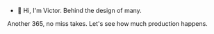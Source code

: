 - 👋 Hi, I'm Victor. Behind the design of many.

Another 365, no miss takes. Let's see how much production happens.

<!---
VictorBaker1/VictorBaker1 is a ✨ special ✨ repository because its `README.md` (this file) appears on your GitHub profile.
You can click the Preview link to take a look at your changes.
--->
